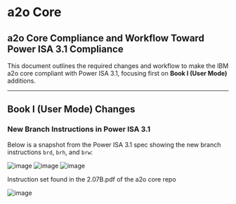 # a2o Core

## a2o Core Compliance and Workflow Toward Power ISA 3.1 Compliance

This document outlines the required changes and workflow to make the IBM a2o core compliant with Power ISA 3.1, focusing first on **Book I (User Mode)** additions.

---

## Book I (User Mode) Changes

### New Branch Instructions in Power ISA 3.1

Below is a snapshot from the Power ISA 3.1 spec showing the new branch instructions `brd`, `brh`, and `brw`:

![image](https://github.com/user-attachments/assets/1298b55b-eb70-418d-bae6-6b4dc41084b9)
![image](https://github.com/user-attachments/assets/03c39d81-4819-43f1-83d8-37461c79ba5b)
![image](https://github.com/user-attachments/assets/9f83c777-c713-4761-8505-aa2df1b73612)

Instruction set found in the 2.07B.pdf of the a2o core repo 

![image](https://github.com/user-attachments/assets/93c52352-cd18-4029-8727-ba9e16a42fe8)






